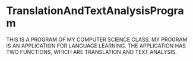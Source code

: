 # TranslationAndTextAnalysisProgram
THIS IS A PROGRAM OF MY COMPUTER SCIENCE CLASS. MY PROGRAM IS AN APPLICATION FOR LANGUAGE LEARNING. THE APPLICATION HAS TWO FUNCTIONS, WHICH ARE TRANSLATION AND TEXT ANALYSIS. 
